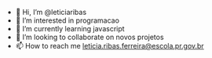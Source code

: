 - 👋 Hi, I’m @leticiaribas
- 👀 I’m interested in programacao
- 🌱 I’m currently learning javascript
- 💞️ I’m looking to collaborate on  novos projetos
- 📫 How to reach me  leticia.ribas.ferreira@escola.pr.gov.br

<!---
leticiaribas/leticiaribas is a ✨ special ✨ repository because its `README.md` (this file) appears on your GitHub profile.
You can click the Preview link to take a look at your changes.
--->
